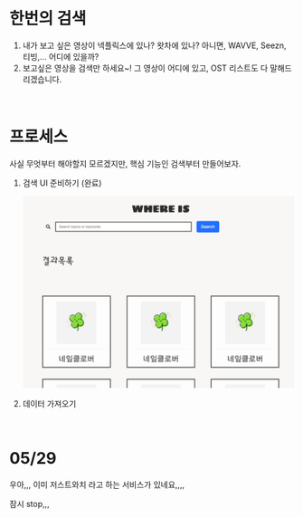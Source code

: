# 한번의 검색



1. 내가 보고 싶은 영상이 넥플릭스에 있나? 왓차에 있나? 아니면, WAVVE, Seezn, 티빙,... 어디에 있을까?
2. 보고싶은 영상을 검색만 하세요~! 그 영상이 어디에 있고, OST 리스트도 다 말해드리겠습니다.





<br />

# 프로세스

사실 무엇부터 해야할지 모르겠지만, 핵심 기능인 검색부터 만들어보자.



1. 검색 UI 준비하기 (완료)

   <div align="center">
     <img src="./assets/1.png" />
   </div>

   

2. 데이터 가져오기






<br />

# 05/29

우아,,, 이미 저스트와치 라고 하는 서비스가 있네요,,,,

잠시 stop,,,







